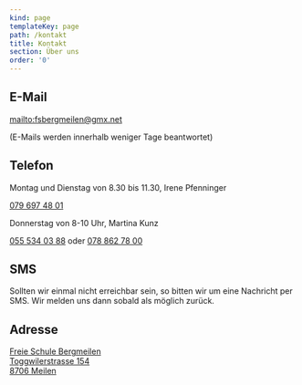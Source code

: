 ```yaml
---
kind: page
templateKey: page
path: /kontakt
title: Kontakt
section: Über uns
order: '0'
---
```

## E-Mail

<mailto:fsbergmeilen@gmx.net>

(E-Mails werden innerhalb weniger Tage beantwortet)

## Telefon

Montag und Dienstag von 8.30 bis 11.30, Irene Pfenninger

<a href="tel:079 697 48 01">079 697 48 01</a> 

Donnerstag von 8-10 Uhr, Martina Kunz

<a href="tel:055 534 03 88">055 534 03 88</a> oder 
<a href="tel:078 862 78 00">078 862 78 00</a>

## SMS

Sollten wir einmal nicht erreichbar sein, so bitten wir um eine Nachricht per SMS. Wir melden uns dann sobald als möglich zurück.

## Adresse

[
Freie Schule Bergmeilen \
Toggwilerstrasse 154 \
8706 Meilen
](https://goo.gl/maps/8ESxFM69JWQ2)
